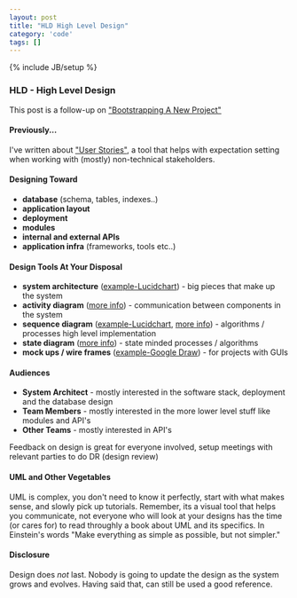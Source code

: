 ```yaml
---
layout: post
title: "HLD High Level Design"
category: 'code'
tags: []
---
```

{% include JB/setup %}

### HLD - High Level Design

This post is a follow-up on ["Bootstrapping A New Project"](/code/2012/02/07/bootstrapping-a-new-project/)

#### Previously...

I've written about ["User Stories"](/code/2012/02/25/user-stories/), a tool that helps with expectation setting when working with (mostly) non-technical stakeholders.

#### Designing Toward

 - **database** (schema, tables, indexes..)
 - **application layout**
 - **deployment**
 - **modules**
 - **internal and external APIs**
 - **application infra** (frameworks, tools etc..)

#### Design Tools At Your Disposal

 - **system architecture** ([example-Lucidchart](http://www.lucidchart.com/publicSegments/view/4f6e3aaf-0798-4bce-97ca-386a0a5a8951/image.png)) - big pieces that make up the system
 - **activity diagram** ([more info](http://www.agilemodeling.com/artifacts/activityDiagram.htm)) - communication between components in the system
 - **sequence diagram** ([example-Lucidchart](http://www.lucidchart.com/publicSegments/view/4f6e3ae9-8544-46f2-a469-1daf0ac9c29f/image.png), [more info](http://www.agilemodeling.com/artifacts/sequenceDiagram.htm)) - algorithms / processes high level implementation
 - **state diagram** ([more info](http://www.agilemodeling.com/artifacts/stateMachineDiagram.htm)) - state minded processes / algorithms
 - **mock ups / wire frames** ([example-Google Draw](https://docs.google.com/drawings/pub?id=1y-GFJZeIcqSIk2hFcf9SWjWnpemvaBU-ffdPjv1u4hs&w=960&h=720)) - for projects with GUIs

#### Audiences

 - **System Architect** - mostly interested in the software stack, deployment and the database design
 - **Team Members** - mostly interested in the more lower level stuff like modules and API's
 - **Other Teams** - mostly interested in API's

Feedback on design is great for everyone involved, setup meetings with relevant parties to do DR (design review)

#### UML and Other Vegetables

UML is complex, you don't need to know it perfectly, start with what makes sense, and slowly pick up tutorials. Remember, its a visual tool that helps you communicate, not everyone who will look at your designs has the time (or cares for) to read throughly a book about UML and its specifics. In Einstein's words "Make everything as simple as possible, but not simpler." 

#### Disclosure

Design does *not* last. Nobody is going to update the design as the system grows and evolves. Having said that, can still be used a good reference.






